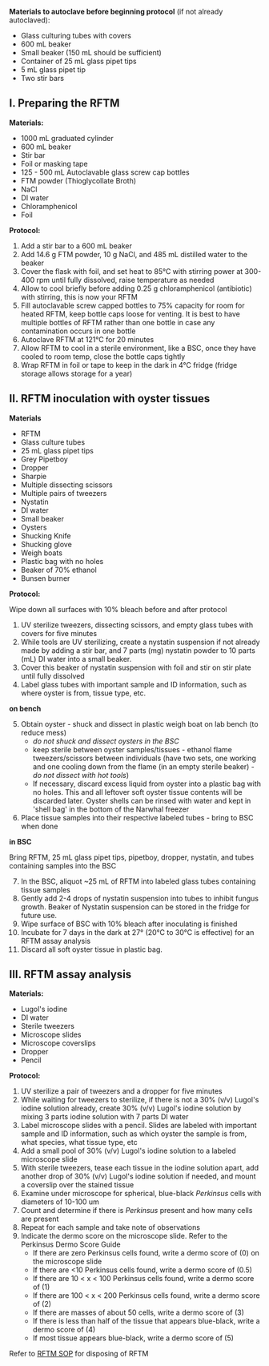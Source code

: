 **Materials to autoclave before beginning protocol** (if not already autoclaved):
- Glass culturing tubes with covers 
- 600 mL beaker
- Small beaker (150 mL should be sufficient)
- Container of 25 mL glass pipet tips 
- 5 mL glass pipet tip
- Two stir bars

## I. Preparing the RFTM
**Materials:**
- 1000 mL graduated cylinder
- 600 mL beaker 
- Stir bar 
- Foil or masking tape
- 125 - 500 mL Autoclavable glass screw cap bottles
- FTM powder (Thioglycollate Broth)
- NaCl
- DI water
- Chloramphenicol
- Foil

**Protocol:**
1. Add a stir bar to a 600 mL beaker
2. Add 14.6 g FTM powder, 10 g NaCl, and 485 mL distilled water to the beaker
3. Cover the flask with foil, and set heat to 85°C with stirring power at 300-400 rpm until fully dissolved, raise temperature as needed
4. Allow to cool briefly before adding 0.25 g chloramphenicol (antibiotic) with stirring, this is now your RFTM
5. Fill autoclavable screw capped bottles to 75% capacity for room for heated RFTM, keep bottle caps loose for venting. It is best to have multiple bottles of RFTM rather than one bottle in case any contamination occurs in one bottle
6. Autoclave RFTM at 121°C for 20 minutes
7. Allow RFTM to cool in a sterile environment, like a BSC, once they have cooled to room temp, close the bottle caps tightly
8. Wrap RFTM in foil or tape to keep in the dark in 4°C fridge (fridge storage allows storage for a year)

## II. RFTM inoculation with oyster tissues
**Materials**
- RFTM
- Glass culture tubes
- 25 mL glass pipet tips
- Grey Pipetboy
- Dropper
- Sharpie
- Multiple dissecting scissors
- Multiple pairs of tweezers 
- Nystatin
- DI water
- Small beaker
- Oysters 
- Shucking Knife
- Shucking glove
- Weigh boats
- Plastic bag with no holes
- Beaker of 70% ethanol 
- Bunsen burner

**Protocol:**

Wipe down all surfaces with 10% bleach before and after protocol

1. UV sterilize tweezers, dissecting scissors, and empty glass tubes with covers for five minutes
2. While tools are UV sterilizing, create a nystatin suspension if not already made by adding a stir bar, and 7 parts (mg) nystatin powder to 10 parts (mL) DI water into a small beaker. 
3. Cover this beaker of nystatin suspension with foil and stir on stir plate until fully dissolved
4. Label glass tubes with important sample and ID information, such as where oyster is from, tissue type, etc.
    
**on bench**

5. Obtain oyster - shuck and dissect in plastic weigh boat on lab bench (to reduce mess)
	- *do not shuck and dissect oysters in the BSC*
	- keep sterile between oyster samples/tissues - ethanol flame tweezers/scissors between individuals (have two sets, one working and one cooling down from the flame (in an empty sterile beaker) - *do not dissect with hot tools*)
   	- If necessary, discard excess liquid from oyster into a plastic bag with no holes. This and all leftover soft oyster tissue contents will be discarded later. Oyster shells can be rinsed with water and kept in 'shell bag' in the bottom of the Narwhal freezer
6. Place tissue samples into their respective labeled tubes - bring to BSC when done

**in BSC**

Bring RFTM, 25 mL glass pipet tips, pipetboy, dropper, nystatin, and tubes containing samples into the BSC 

7. In the BSC, aliquot ~25 mL of RFTM into labeled glass tubes containing tissue samples
8. Gently add 2-4 drops of nystatin suspension into tubes to inhibit fungus growth. Beaker of Nystatin suspension can be stored in the fridge for future use. 
9. Wipe surface of BSC with 10% bleach after inoculating is finished
10. Incubate for 7 days in the dark at 27° (20°C to 30°C is effective) for an RFTM assay analysis
11. Discard all soft oyster tissue in plastic bag. 

## III. RFTM assay analysis
**Materials:**
- Lugol's iodine
- DI water
- Sterile tweezers
- Microscope slides
- Microscope coverslips
- Dropper
- Pencil

**Protocol:**

1. UV sterilize a pair of tweezers and a dropper for five minutes
2. While waiting for tweezers to sterilize, if there is not a 30% (v/v) Lugol's iodine solution already, create 30% (v/v) Lugol's iodine solution by mixing 3 parts iodine solution with 7 parts DI water
3. Label microscope slides with a pencil. Slides are labeled with important sample and ID information, such as which oyster the sample is from, what species, what tissue type, etc
4. Add a small pool of 30% (v/v) Lugol's iodine solution to a labeled microscope slide
5. With sterile tweezers, tease each tissue in the iodine solution apart, add another drop of 30% (v/v) Lugol's iodine solution if needed, and mount a coverslip over the stained tissue
6. Examine under microscope for spherical, blue-black *Perkinsus* cells with diameters of 10-100 um
7. Count and determine if there is *Perkinsus* present and how many cells are present
8. Repeat for each sample and take note of observations
9. Indicate the dermo score on the microscope slide. Refer to the Perkinsus Dermo Score Guide
	- If there are zero Perkinsus cells found, write a dermo score of (0) on the microscope slide
	- If there are <10 Perkinsus cells found, write a dermo score of (0.5)
	- If there are 10 < x < 100 Perkinsus cells found, write a dermo score of (1)
	- If there are 100 < x < 200 Perkinsus cells found, write a dermo score of (2)
	- If there are masses of about 50 cells, write a dermo score of (3)
	- If there is less than half of the tissue that appears blue-black, write a dermo score of (4)
	- If most tissue appears blue-black, write a dermo score of (5)

Refer to [RFTM SOP](https://github.com/GWLab-UML/Protocols/blob/main/Oyster_maintenance/SOP%20for%20Disposal%20of%20RFTM.md) for disposing of RFTM
